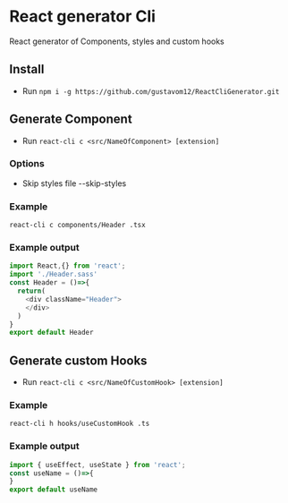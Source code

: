 # React generator Cli
React generator of Components, styles and custom hooks

## Install
* Run 
`npm i -g https://github.com/gustavom12/ReactCliGenerator.git`  

## Generate Component
* Run
`react-cli c <src/NameOfComponent> [extension]`

### Options
* Skip styles file
--skip-styles

### Example
`react-cli c components/Header .tsx`

### Example output
```javascript
import React,{} from 'react';
import './Header.sass'
const Header = ()=>{
  return(
    <div className="Header">
    </div>
  )
}
export default Header
```

## Generate custom Hooks
* Run
`react-cli c <src/NameOfCustomHook> [extension]`

### Example
`react-cli h hooks/useCustomHook .ts`

### Example output
```javascript
import { useEffect, useState } from 'react';
const useName = ()=>{
}
export default useName
```